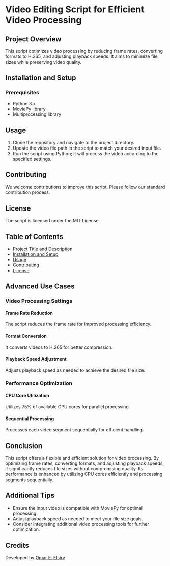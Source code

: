 # Video Editing Script for Efficient Video Processing

## Project Overview
This script optimizes video processing by reducing frame rates, converting formats to H.265, and adjusting playback speeds. It aims to minimize file sizes while preserving video quality.

## Installation and Setup

### Prerequisites
- Python 3.x
- MoviePy library
- Multiprocessing library

## Usage

1. Clone the repository and navigate to the project directory.
2. Update the video file path in the script to match your desired input file.
3. Run the script using Python; it will process the video according to the specified settings.

## Contributing

We welcome contributions to improve this script. Please follow our standard contribution process.

## License
The script is licensed under the MIT License.

## Table of Contents
- [Project Title and Description](#project-overview)
- [Installation and Setup](#installation-and-setup)
- [Usage](#usage)
- [Contributing](#contributing)
- [License](#license)

## Advanced Use Cases

### Video Processing Settings

#### Frame Rate Reduction
The script reduces the frame rate for improved processing efficiency.

#### Format Conversion
It converts videos to H.265 for better compression.

#### Playback Speed Adjustment
Adjusts playback speed as needed to achieve the desired file size.

### Performance Optimization

#### CPU Core Utilization
Utilizes 75% of available CPU cores for parallel processing.

#### Sequential Processing
Processes each video segment sequentially for efficient handling.

## Conclusion
This script offers a flexible and efficient solution for video processing. By optimizing frame rates, converting formats, and adjusting playback speeds, it significantly reduces file sizes without compromising quality. Its performance is enhanced by utilizing CPU cores efficiently and processing segments sequentially.

## Additional Tips
- Ensure the input video is compatible with MoviePy for optimal processing.
- Adjust playback speed as needed to meet your file size goals.
- Consider integrating additional video processing tools for further optimization.

## Credits
Developed by [Omar E. Elsiry](https://github.com/OmarElsiry)

